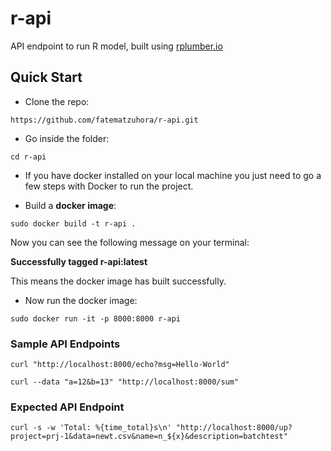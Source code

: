 # r-api
API endpoint to run R model, built using [rplumber.io](https://www.rplumber.io/)

## Quick Start
* Clone the repo:
```
https://github.com/fatematzuhora/r-api.git
```
* Go inside the folder:
```
cd r-api
```
* If you have docker installed on your local machine you just need to go a few steps with Docker to run the project.

* Build a **docker image**:
```
sudo docker build -t r-api .
```
Now you can see the following message on your terminal:

**Successfully tagged r-api:latest**

This means the docker image has built successfully.

* Now run the docker image:
```
sudo docker run -it -p 8000:8000 r-api
```

### Sample API Endpoints
```
curl "http://localhost:8000/echo?msg=Hello-World"
```

```
curl --data "a=12&b=13" "http://localhost:8000/sum"
```

### Expected API Endpoint
```
curl -s -w 'Total: %{time_total}s\n' "http://localhost:8000/up?project=prj-1&data=newt.csv&name=n_${x}&description=batchtest"
```
